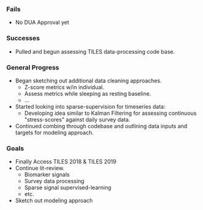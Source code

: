 ### Fails
- No DUA Approval yet

### Successes
- Pulled and begun assessing TILES data-processing code base.

### General Progress
- Began sketching out additional data cleaning approaches.
  - Z-score metrics w/in individual.
  - Assess metrics while sleeping as resting baseline.
  - ...
- Started looking into sparse-supervision for timeseries data:
  - Developing idea similar to Kalman Filtering for assessing continuous "stress-scores" against daily survey data.
- Continued combing through codebase and outlining data inputs and targets for modeling approach.

### Goals
- Finally Access TILES 2018 & TILES 2019
- Continue lit-review.
  - Biomarker signals
  - Survey data processing
  - Sparse signal supervised-learning
  - etc.
- Sketch out modeling approach